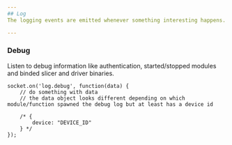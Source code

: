 ```yaml
---
## Log
The logging events are emitted whenever something interesting happens. This can be an error, an important event (like a failed authentication) or just general debug information. Debug logs come in different priorities.

---
```

### Debug
Listen to debug information like authentication, started/stopped modules and binded slicer and driver binaries.

```
socket.on('log.debug', function(data) {
    // do something with data
    // the data object looks different depending on which module/function spawned the debug log but at least has a device id
    
    /* {
        device: "DEVICE_ID"
    } */
});
```